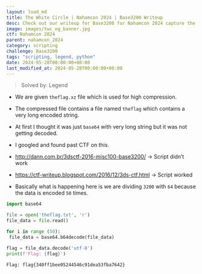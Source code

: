 ```yaml
---
layout: load_md
title: The White Circle | Nahamcon 2024 | Base3200 Writeup
desc: Check out our writeup for Base3200 for Nahamcon 2024 capture the flag competition.
image: images/twc_og_banner.jpg
ctf: Nahamcon 2024
parent: nahamcon_2024
category: scripting
challenge: Base3200
tags: "scripting, legend, python"
date: 2024-05-28T00:00:00+00:00
last_modified_at: 2024-05-28T00:00:00+00:00
---
```



> Solved by: Legend


- We are given `theflag.xz` file which is used for high compression.


- The compressed file contains a file named `theflag` which contains a very long encoded string.


- At first I thought it was just `base64` with very long string but it was not getting decoded.


- I googled and found past CTF on this.
- http://dann.com.br/3dsctf-2016-misc100-base3200/ → Script didn’t work
- https://ctf-writeup.blogspot.com/2016/12/3ds-ctf.html → Script worked


- Basically what is happening here is we are dividing `3200` with `64` because the data is encoded `50` times.

```python
import base64 

file = open('theflag.txt', 'r')
file_data = file.read()

for i in range (50):
 file_data = base64.b64decode(file_data)

flag = file_data.decode('utf-8')
print(f'Flag: {flag}')
```

```
Flag: flag{340ff1bee05244546c91dea53fba7642}
```


